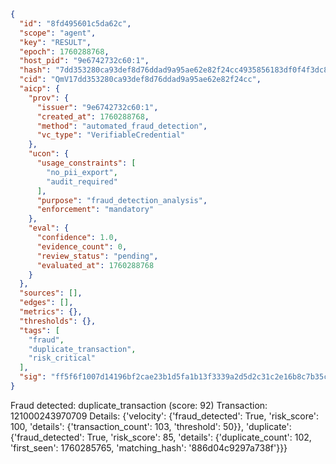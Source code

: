 ```json
{
  "id": "8fd495601c5da62c",
  "scope": "agent",
  "key": "RESULT",
  "epoch": 1760288768,
  "host_pid": "9e6742732c60:1",
  "hash": "7dd353280ca93def8d76ddad9a95ae62e82f24cc4935856183df0f4f3dc8672b",
  "cid": "QmV17dd353280ca93def8d76ddad9a95ae62e82f24cc",
  "aicp": {
    "prov": {
      "issuer": "9e6742732c60:1",
      "created_at": 1760288768,
      "method": "automated_fraud_detection",
      "vc_type": "VerifiableCredential"
    },
    "ucon": {
      "usage_constraints": [
        "no_pii_export",
        "audit_required"
      ],
      "purpose": "fraud_detection_analysis",
      "enforcement": "mandatory"
    },
    "eval": {
      "confidence": 1.0,
      "evidence_count": 0,
      "review_status": "pending",
      "evaluated_at": 1760288768
    }
  },
  "sources": [],
  "edges": [],
  "metrics": {},
  "thresholds": {},
  "tags": [
    "fraud",
    "duplicate_transaction",
    "risk_critical"
  ],
  "sig": "ff5f6f1007d14196bf2cae23b1d5fa1b13f3339a2d5d2c31c2e16b8c7b35ce04"
}
```

Fraud detected: duplicate_transaction (score: 92)
Transaction: 121000243970709
Details: {'velocity': {'fraud_detected': True, 'risk_score': 100, 'details': {'transaction_count': 103, 'threshold': 50}}, 'duplicate': {'fraud_detected': True, 'risk_score': 85, 'details': {'duplicate_count': 102, 'first_seen': 1760285765, 'matching_hash': '886d04c9297a738f'}}}